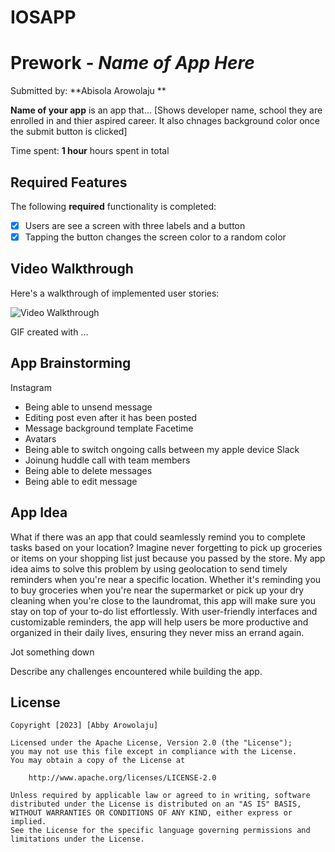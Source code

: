 # IOSAPP

# Prework - *Name of App Here*

Submitted by: **Abisola Arowolaju **

**Name of your app** is an app that... [Shows developer name, school they are enrolled in and thier aspired career. It also chnages background color once the submit button is clicked] 

Time spent: **1 hour** hours spent in total

## Required Features

The following **required** functionality is completed:

- [x] Users are see a screen with three labels and a button
- [x] Tapping the button changes the screen color to a random color
 
## Video Walkthrough

Here's a walkthrough of implemented user stories:

<img src='http://i.imgur.com/link/to/your/gif/file.gif' title='Video Walkthrough' width='' alt='Video Walkthrough' />

<!-- Replace this with whatever GIF tool you used! -->
GIF created with ...  
<!-- Recommended tools:
[Kap](https://getkap.co/) for macOS
[ScreenToGif](https://www.screentogif.com/) for Windows
[peek](https://github.com/phw/peek) for Linux. -->

## App Brainstorming
Instagram
   - Being able to unsend message
   - Editing post even after it has been posted
   - Message background template
Facetime
   - Avatars
   - Being able to switch ongoing calls between my apple device
Slack
   - Joinung huddle call with team members
   - Being able to delete messages
   - Being able to edit message
## App Idea
What if there was an app that could seamlessly remind you to complete tasks based on your location? Imagine never forgetting to pick up groceries or items on your shopping list just because you passed by the store. My app idea aims to solve this problem by using geolocation to send timely reminders when you're near a specific location. Whether it's reminding you to buy groceries when you're near the supermarket or pick up your dry cleaning when you're close to the laundromat, this app will make sure you stay on top of your to-do list effortlessly. With user-friendly interfaces and customizable reminders, the app will help users be more productive and organized in their daily lives, ensuring they never miss an errand again.


Jot something down

Describe any challenges encountered while building the app.

## License

    Copyright [2023] [Abby Arowolaju]

    Licensed under the Apache License, Version 2.0 (the "License");
    you may not use this file except in compliance with the License.
    You may obtain a copy of the License at

        http://www.apache.org/licenses/LICENSE-2.0

    Unless required by applicable law or agreed to in writing, software
    distributed under the License is distributed on an "AS IS" BASIS,
    WITHOUT WARRANTIES OR CONDITIONS OF ANY KIND, either express or implied.
    See the License for the specific language governing permissions and
    limitations under the License.
